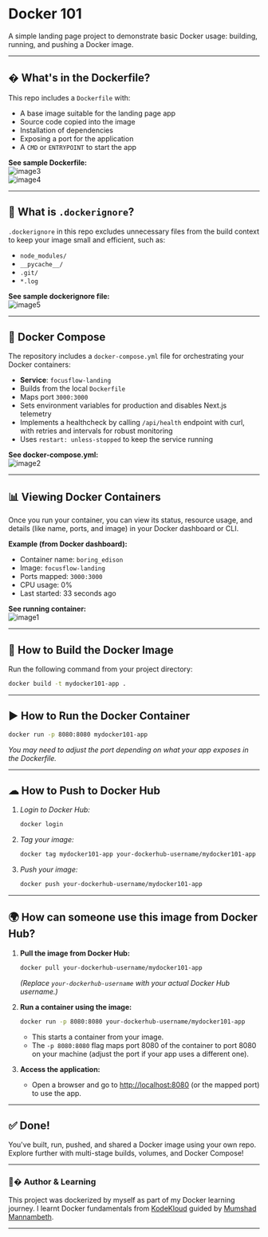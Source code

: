 # Docker 101

A simple landing page project to demonstrate basic Docker usage: building, running, and pushing a Docker image.

---

## � What's in the Dockerfile?
This repo includes a `Dockerfile` with:
- A base image suitable for the landing page app
- Source code copied into the image
- Installation of dependencies
- Exposing a port for the application
- A `CMD` or `ENTRYPOINT` to start the app

**See sample Dockerfile:**  
![image3](3.PNG)  
![image4](4.PNG)  

---

## 🚫 What is `.dockerignore`?
`.dockerignore` in this repo excludes unnecessary files from the build context to keep your image small and efficient, such as:
- `node_modules/`
- `__pycache__/`
- `.git/`
- `*.log`

**See sample dockerignore file:**  
![image5](5.PNG)  

---

## 📝 Docker Compose

The repository includes a `docker-compose.yml` file for orchestrating your Docker containers:

- **Service**: `focusflow-landing`
- Builds from the local `Dockerfile`
- Maps port `3000:3000`
- Sets environment variables for production and disables Next.js telemetry
- Implements a healthcheck by calling `/api/health` endpoint with curl, with retries and intervals for robust monitoring
- Uses `restart: unless-stopped` to keep the service running

**See docker-compose.yml:**  
![image2](2.PNG)  

---

## 📊 Viewing Docker Containers

Once you run your container, you can view its status, resource usage, and details (like name, ports, and image) in your Docker dashboard or CLI.

**Example (from Docker dashboard):**  
- Container name: `boring_edison`
- Image: `focusflow-landing`
- Ports mapped: `3000:3000`
- CPU usage: 0%
- Last started: 33 seconds ago

**See running container:**  
![image1](Capture.PNG)  

---

## 🔨 How to Build the Docker Image

Run the following command from your project directory:
```bash
docker build -t mydocker101-app .
```

---

## ▶ How to Run the Docker Container

```bash
docker run -p 8080:8080 mydocker101-app
```
_You may need to adjust the port depending on what your app exposes in the Dockerfile._

---

## ☁ How to Push to Docker Hub

1. *Login to Docker Hub:*
   ```bash
   docker login
   ```

2. *Tag your image:*
   ```bash
   docker tag mydocker101-app your-dockerhub-username/mydocker101-app
   ```

3. *Push your image:*
   ```bash
   docker push your-dockerhub-username/mydocker101-app
   ```

---

## 🌍 How can someone use this image from Docker Hub?

1. **Pull the image from Docker Hub:**
   ```bash
   docker pull your-dockerhub-username/mydocker101-app
   ```
   *(Replace `your-dockerhub-username` with your actual Docker Hub username.)*

2. **Run a container using the image:**
   ```bash
   docker run -p 8080:8080 your-dockerhub-username/mydocker101-app
   ```
   - This starts a container from your image.
   - The `-p 8080:8080` flag maps port 8080 of the container to port 8080 on your machine (adjust the port if your app uses a different one).

3. **Access the application:**
   - Open a browser and go to [http://localhost:8080](http://localhost:8080) (or the mapped port) to use the app.

---

## ✅ Done!

You've built, run, pushed, and shared a Docker image using your own repo.
Explore further with multi-stage builds, volumes, and Docker Compose!

---

### 🧑‍� Author & Learning

This project was dockerized by myself as part of my Docker learning journey.
I learnt Docker fundamentals from [KodeKloud](https://kodekloud.com/) guided by [Mumshad Mannambeth](https://www.linkedin.com/in/mmumshad/?originalSubdomain=sg).

---
